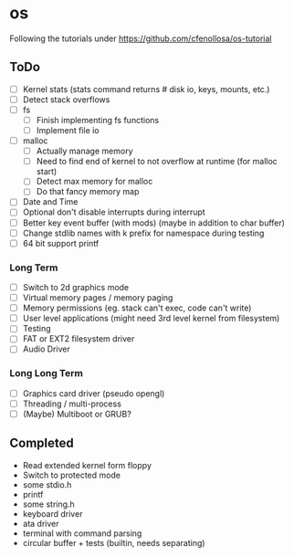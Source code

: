 # os

Following the tutorials under https://github.com/cfenollosa/os-tutorial

## ToDo

- [ ] Kernel stats (stats command returns # disk io, keys, mounts, etc.)
- [ ] Detect stack overflows
- [ ] fs
  - [ ] Finish implementing fs functions
  - [ ] Implement file io
- [ ] malloc
  - [ ] Actually manage memory
  - [ ] Need to find end of kernel to not overflow at runtime (for malloc start)
  - [ ] Detect max memory for malloc
  - [ ] Do that fancy memory map
- [ ] Date and Time
- [ ] Optional don't disable interrupts during interrupt
- [ ] Better key event buffer (with mods) (maybe in addition to char buffer)
- [ ] Change stdlib names with k prefix for namespace during testing
- [ ] 64 bit support printf

### Long Term

- [ ] Switch to 2d graphics mode
- [ ] Virtual memory pages / memory paging
- [ ] Memory permissions (eg. stack can't exec, code can't write)
- [ ] User level applications (might need 3rd level kernel from filesystem)
- [ ] Testing
- [ ] FAT or EXT2 filesystem driver
- [ ] Audio Driver

### Long Long Term

- [ ] Graphics card driver (pseudo opengl)
- [ ] Threading / multi-process
- [ ] (Maybe) Multiboot or GRUB?

## Completed

- Read extended kernel form floppy
- Switch to protected mode
- some stdio.h
- printf
- some string.h
- keyboard driver
- ata driver
- terminal with command parsing
- circular buffer + tests (builtin, needs separating)
